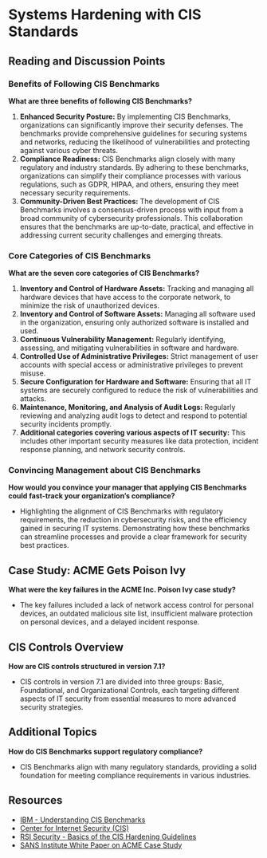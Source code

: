 # Systems Hardening with CIS Standards

## Reading and Discussion Points

### Benefits of Following CIS Benchmarks
**What are three benefits of following CIS Benchmarks?**
1. **Enhanced Security Posture:** By implementing CIS Benchmarks, organizations can significantly improve their security defenses. The benchmarks provide comprehensive guidelines for securing systems and networks, reducing the likelihood of vulnerabilities and protecting against various cyber threats.
2. **Compliance Readiness:** CIS Benchmarks align closely with many regulatory and industry standards. By adhering to these benchmarks, organizations can simplify their compliance processes with various regulations, such as GDPR, HIPAA, and others, ensuring they meet necessary security requirements.
3. **Community-Driven Best Practices:** The development of CIS Benchmarks involves a consensus-driven process with input from a broad community of cybersecurity professionals. This collaboration ensures that the benchmarks are up-to-date, practical, and effective in addressing current security challenges and emerging threats.


### Core Categories of CIS Benchmarks
**What are the seven core categories of CIS Benchmarks?**
1. **Inventory and Control of Hardware Assets:** Tracking and managing all hardware devices that have access to the corporate network, to minimize the risk of unauthorized devices.
2. **Inventory and Control of Software Assets:** Managing all software used in the organization, ensuring only authorized software is installed and used.
3. **Continuous Vulnerability Management:** Regularly identifying, assessing, and mitigating vulnerabilities in software and hardware.
4. **Controlled Use of Administrative Privileges:** Strict management of user accounts with special access or administrative privileges to prevent misuse.
5. **Secure Configuration for Hardware and Software:** Ensuring that all IT systems are securely configured to reduce the risk of vulnerabilities and attacks.
6. **Maintenance, Monitoring, and Analysis of Audit Logs:** Regularly reviewing and analyzing audit logs to detect and respond to potential security incidents promptly.
7. **Additional categories covering various aspects of IT security:** This includes other important security measures like data protection, incident response planning, and network security controls.


### Convincing Management about CIS Benchmarks
**How would you convince your manager that applying CIS Benchmarks could fast-track your organization’s compliance?**
- Highlighting the alignment of CIS Benchmarks with regulatory requirements, the reduction in cybersecurity risks, and the efficiency gained in securing IT systems. Demonstrating how these benchmarks can streamline processes and provide a clear framework for security best practices.

## Case Study: ACME Gets Poison Ivy
**What were the key failures in the ACME Inc. Poison Ivy case study?**
- The key failures included a lack of network access control for personal devices, an outdated malicious site list, insufficient malware protection on personal devices, and a delayed incident response.

## CIS Controls Overview
**How are CIS controls structured in version 7.1?**
- CIS controls in version 7.1 are divided into three groups: Basic, Foundational, and Organizational Controls, each targeting different aspects of IT security from essential measures to more advanced security strategies.

## Additional Topics
**How do CIS Benchmarks support regulatory compliance?**
- CIS Benchmarks align with many regulatory standards, providing a solid foundation for meeting compliance requirements in various industries.

## Resources
- [IBM - Understanding CIS Benchmarks](https://www.ibm.com/topics/cis-benchmarks)
- [Center for Internet Security (CIS)](https://www.cisecurity.org/)
- [RSI Security - Basics of the CIS Hardening Guidelines](https://blog.rsisecurity.com/basics-of-the-cis-hardening-guidelines/)
- [SANS Institute White Paper on ACME Case Study](https://www.sans.org/white-papers/36957/)
